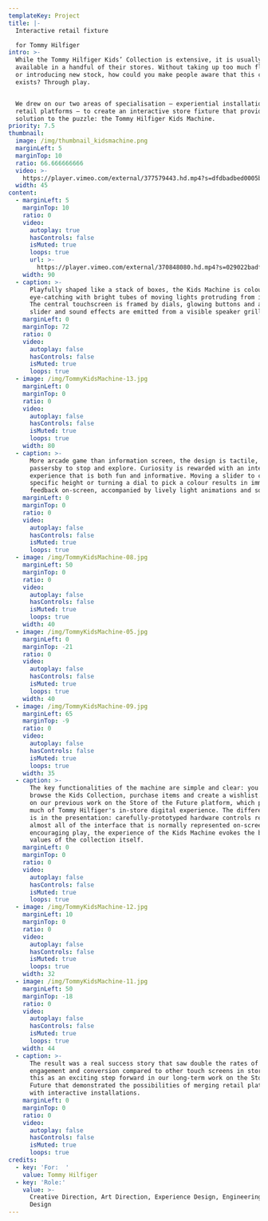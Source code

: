 ```yaml
---
templateKey: Project
title: |-
  Interactive retail fixture

  for Tommy Hilfiger
intro: >-
  While the Tommy Hilfiger Kids’ Collection is extensive, it is usually only
  available in a handful of their stores. Without taking up too much floor space
  or introducing new stock, how could you make people aware that this collection
  exists? Through play. 


  We drew on our two areas of specialisation – experiential installations and
  retail platforms – to create an interactive store fixture that provides a
  solution to the puzzle: the Tommy Hilfiger Kids Machine.
priority: 7.5
thumbnail:
  image: /img/thumbnail_kidsmachine.png
  marginLeft: 5
  marginTop: 10
  ratio: 66.666666666
  video: >-
    https://player.vimeo.com/external/377579443.hd.mp4?s=dfdbadbed0005b184ac59bdf19f8926eec6624ec&profile_id=174
  width: 45
content:
  - marginLeft: 5
    marginTop: 10
    ratio: 0
    video:
      autoplay: true
      hasControls: false
      isMuted: true
      loops: true
      url: >-
        https://player.vimeo.com/external/370848080.hd.mp4?s=029022badf948ec7d53dc83dd22cca19551a59c9&profile_id=175
    width: 90
  - caption: >-
      Playfully shaped like a stack of boxes, the Kids Machine is colourful and
      eye-catching with bright tubes of moving lights protruding from its sides.
      The central touchscreen is framed by dials, glowing buttons and a giant
      slider and sound effects are emitted from a visible speaker grille.
    marginLeft: 0
    marginTop: 72
    ratio: 0
    video:
      autoplay: false
      hasControls: false
      isMuted: true
      loops: true
  - image: /img/TommyKidsMachine-13.jpg
    marginLeft: 0
    marginTop: 0
    ratio: 0
    video:
      autoplay: false
      hasControls: false
      isMuted: true
      loops: true
    width: 80
  - caption: >-
      More arcade game than information screen, the design is tactile, inviting
      passersby to stop and explore. Curiosity is rewarded with an interactive
      experience that is both fun and informative. Moving a slider to choose a
      specific height or turning a dial to pick a colour results in immediate
      feedback on-screen, accompanied by lively light animations and sounds.
    marginLeft: 0
    marginTop: 0
    ratio: 0
    video:
      autoplay: false
      hasControls: false
      isMuted: true
      loops: true
  - image: /img/TommyKidsMachine-08.jpg
    marginLeft: 50
    marginTop: 0
    ratio: 0
    video:
      autoplay: false
      hasControls: false
      isMuted: true
      loops: true
    width: 40
  - image: /img/TommyKidsMachine-05.jpg
    marginLeft: 0
    marginTop: -21
    ratio: 0
    video:
      autoplay: false
      hasControls: false
      isMuted: true
      loops: true
    width: 40
  - image: /img/TommyKidsMachine-09.jpg
    marginLeft: 65
    marginTop: -9
    ratio: 0
    video:
      autoplay: false
      hasControls: false
      isMuted: true
      loops: true
    width: 35
  - caption: >-
      The key functionalities of the machine are simple and clear: you can
      browse the Kids Collection, purchase items and create a wishlist. Building
      on our previous work on the Store of the Future platform, which powers
      much of Tommy Hilfiger's in-store digital experience. The difference here
      is in the presentation: carefully-prototyped hardware controls replace
      almost all of the interface that is normally represented on-screen. By
      encouraging play, the experience of the Kids Machine evokes the brand
      values of the collection itself.
    marginLeft: 0
    marginTop: 0
    ratio: 0
    video:
      autoplay: false
      hasControls: false
      isMuted: true
      loops: true
  - image: /img/TommyKidsMachine-12.jpg
    marginLeft: 10
    marginTop: 0
    ratio: 0
    video:
      autoplay: false
      hasControls: false
      isMuted: true
      loops: true
    width: 32
  - image: /img/TommyKidsMachine-11.jpg
    marginLeft: 50
    marginTop: -18
    ratio: 0
    video:
      autoplay: false
      hasControls: false
      isMuted: true
      loops: true
    width: 44
  - caption: >-
      The result was a real success story that saw double the rates of
      engagement and conversion compared to other touch screens in store. We saw
      this as an exciting step forward in our long-term work on the Store of the
      Future that demonstrated the possibilities of merging retail platforms
      with interactive installations.
    marginLeft: 0
    marginTop: 0
    ratio: 0
    video:
      autoplay: false
      hasControls: false
      isMuted: true
      loops: true
credits:
  - key: 'For:  '
    value: Tommy Hilfiger
  - key: 'Role:'
    value: >-
      Creative Direction, Art Direction, Experience Design, Engineering, Fixture
      Design
---
```


